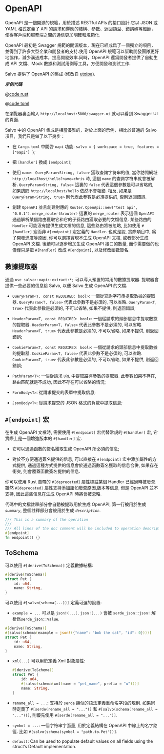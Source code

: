 # OpenAPI

OpenAPI 是一個開源的規範，用於描述 RESTful APIs 的接口設計.它以 JSON 或 YAML 格式定義了 API 的請求和響應的結構、參數、返回類型、錯誤碼等細節，使得客戶端和服務端之間的通信更加明確和規範化.

OpenAPI 最初是 Swagger 規範的開源版本，現在已經成爲了一個獨立的項目，並得到了許多大型企業和開發者的支持.使用 OpenAPI 規範可以幫助開發團隊更好地協作，減少溝通成本，提高開發效率.同時，OpenAPI 還爲開發者提供了自動生成 API 文檔、Mock 數據和測試用例等工具，方便開發和測試工作.

Salvo 提供了 OpenAPI 的集成 (修改自 [utoipa](https://github.com/juhaku/utoipa)).

_**示例代碼**_ 

<CodeGroup>
  <CodeGroupItem title="main.rs" active>

@[code rust](../../../../codes/oapi-hello/src/main.rs)

  </CodeGroupItem>
  <CodeGroupItem title="Cargo.toml">

@[code toml](../../../../codes/oapi-hello/Cargo.toml)

  </CodeGroupItem>
</CodeGroup>

在瀏覽器裏面輸入 `http://localhost:5800/swagger-ui` 就可以看到 Swagger UI 的頁面.


Salvo 中的 OpenAPI 集成是相當優雅的，對於上面的示例，相比於普通的 Salvo 項目，我們只是做了以下幾步：

- 在 `Cargo.toml` 中開啓 `oapi` 功能: `salvo = { workspace = true, features = ["oapi"] }`;

- 把 `[handler]` 換成 `[endpoint]`;

- 使用 `name: QueryParam<String, false>` 獲取查詢字符串的值, 當你訪問網址 `http://localhost/hello?name=chris` 時, 這個 `name` 的查詢字符串就會被解析. `QueryParam<String, false>` 這裏的 `false` 代表這個參數是可以省略的, 如果訪問 `http://localhost/hello` 依然不會報錯. 相反, 如果是 `QueryParam<String, true>` 則代表此參數是必須提供的, 否則返回錯誤.

- 創建 `OpenAPI` 並且創建對應的 `Router`. `OpenApi::new("test api", "0.0.1").merge_router(&router)` 這裏的 `merge_router` 表示這個 `OpenAPI` 通過解析某個路由獲取它和它的子孫路由獲取必要的文檔信息. 某些路由的 `Handler` 可能沒有提供生成文檔的信息, 這些路由將被忽略, 比如使用 `#[handler]` 宏而非 `#[endpoint]` 宏定義的 `Handler`. 也就是說, 實際項目中, 爲了開發進度等原因, 你可以選擇實現不生成 OpenAPI 文檔, 或者部分生成 OpenAPI 文檔. 後續可以逐步增加生成 OpenAPI 接口的數量, 而你需要做的也僅僅只是把  `#[handler]` 改成 `#[endpoint]`, 以及修改函數簽名.


## 數據提取器

通過 `use salvo::oapi::extract:*;`  可以導入預置的常用的數據提取器. 提取器會提供一些必要的信息給 Salvo, 以便 Salvo 生成 OpenAPI 的文檔.

- `QueryParam<T, const REQUIRED: bool>`: 一個從查詢字符串提取數據的提取器. `QueryParam<T, false>` 代表此參數不是必須的, 可以省略. `QueryParam<T, true>` 代表此參數是必須的, 不可以省略, 如果不提供, 則返回錯誤;

- `HeaderParam<T, const REQUIRED: bool>`: 一個從請求的頭部信息中提取數據的提取器. `HeaderParam<T, false>` 代表此參數不是必須的, 可以省略. `HeaderParam<T, true>` 代表此參數是必須的, 不可以省略, 如果不提供, 則返回錯誤;

- `CookieParam<T, const REQUIRED: bool>`: 一個從請求的頭部信息中提取數據的提取器. `CookieParam<T, false>` 代表此參數不是必須的, 可以省略. `CookieParam<T, true>` 代表此參數是必須的, 不可以省略, 如果不提供, 則返回錯誤;

- `PathParam<T>`: 一個從請求 `URL` 中提取路徑參數的提取器. 此參數如果不存在, 路由匹配就是不成功, 因此不存在可以省略的情況;

- `FormBody<T>`: 從請求提交的表單中提取信息;

- `JsonBody<T>`: 從請求提交的 JSON 格式的負載中提取信息;


## `#[endpoint]` 宏

在生成 OpenAPI 文檔時, 需要使用 `#[endpoint]` 宏代替常規的 `#[handler]` 宏, 它實際上是一個增強版本的 `#[handler]` 宏. 

- 它可以通過函數的簽名獲取生成 OpenAPI 所必須的信息;

- 對於不方便通過簽名提供的信息, 可以直接在 `#[endpoint]` 宏中添加屬性的方式提供, 通過這種方式提供的信息會於通過函數簽名獲取的信息合併, 如果存在衝突, 則會覆蓋函數簽名提供的信息.

你可以使用 Rust 自帶的 `#[deprecated]` 屬性標註某個 Handler 已經過時被廢棄. 雖然 `#[deprecated]` 屬性支持添加諸如廢棄原因,版本等信息, 但是 OpenAPI 並不支持, 因此這些信息在生成 OpenAPI 時將會被忽略.

代碼中的文檔註釋部分會自動被提取用於生成 OpenAPI, 第一行被用於生成 _`summary`_, 整個註釋部分會被用於生成 _`description`_.

```rust
/// This is a summary of the operation
///
/// All lines of the doc comment will be included to operation description.
#[endpoint]
fn endpoint() {}
```

## ToSchema

可以使用 `#[derive(ToSchema)]` 定義數據結構:

```rust
#[derive(ToSchema)]
struct Pet {
    id: u64,
    name: String,
}
```

可以使用 `#[salvo(schema(...))]` 定義可選的設置:


  - `example = ...` 可以是 `json!(...)`. `json!(...)` 會被 `serde_json::json!` 解析爲`serde_json::Value`.

  ```rust
  #[derive(ToSchema)]
  #[salvo(schema(example = json!({"name": "bob the cat", "id": 0})))]
  struct Pet {
      id: u64,
      name: String,
  }
  ```

- `xml(...)` 可以用於定義 Xml 對象屬性:

  ```rust
  #[derive(ToSchema)]
  struct Pet {
      id: u64,
      #[salvo(schema(xml(name = "pet_name", prefix = "u")))]
      name: String,
  }
  ```


- `rename_all = ...`: 支持於 `serde` 類似的語法定義重命名字段的規則. 如果同時定義了 `#[serde(rename_all = "...")]` 和 `#[salvo(schema(rename_all = "..."))]`, 則優先使用 `#[serde(rename_all = "...")]`.

- `symbol = ...`: 一個字符串字面量, 用於定義結構在 OpenAPI 中線上的名字路徑. 比如 `#[salvo(schema(symbol = "path.to.Pet"))]`.

- `default`: Can be used to populate default values on all fields using the struct’s Default implementation.
